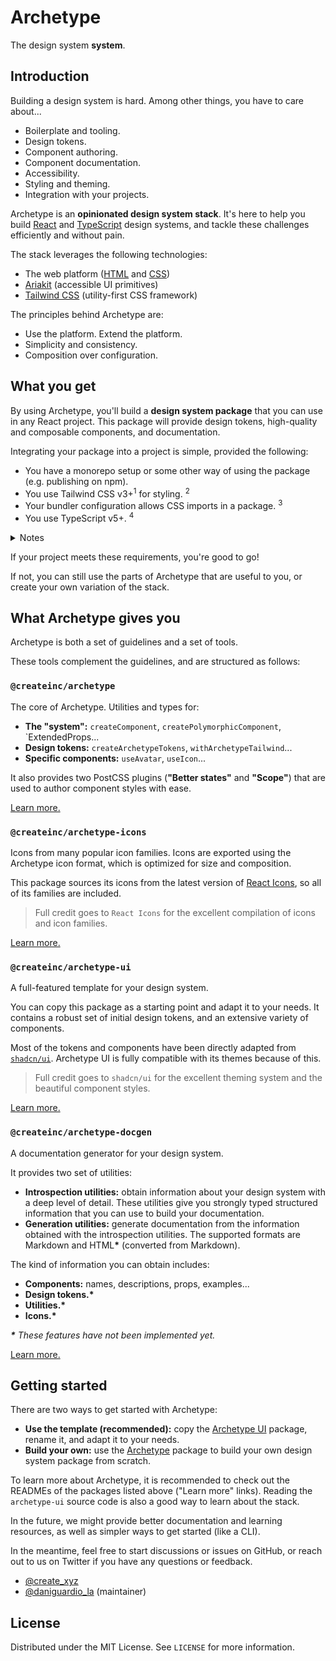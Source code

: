 # Archetype

The design system **system**.

## Introduction

Building a design system is hard. Among other things, you have to care about...

- Boilerplate and tooling.
- Design tokens.
- Component authoring.
- Component documentation.
- Accessibility.
- Styling and theming.
- Integration with your projects.

Archetype is an **opinionated design system stack**. It's here to help you build [React](https://react.dev/) and [TypeScript](https://typescriptlang.org/) design systems, and tackle these challenges efficiently and without pain.

The stack leverages the following technologies:

- The web platform ([HTML](https://developer.mozilla.org/docs/Web/HTML) and [CSS](https://developer.mozilla.org/docs/Web/CSS))
- [Ariakit](https://ariakit.org/) (accessible UI primitives)
- [Tailwind CSS](https://tailwindcss.com/) (utility-first CSS framework)

The principles behind Archetype are:

- Use the platform. Extend the platform.
- Simplicity and consistency.
- Composition over configuration.

## What you get

By using Archetype, you'll build a **design system package** that you can use in any React project. This package will provide design tokens, high-quality and composable components, and documentation.

Integrating your package into a project is simple, provided the following:

- You have a monorepo setup or some other way of using the package (e.g. publishing on npm).
- You use Tailwind CSS v3+<sup>1</sup> for styling. <sup>2</sup>
- Your bundler configuration allows CSS imports in a package. <sup>3</sup>
- You use TypeScript v5+. <sup>4</sup>

<details>
  <summary>Notes</summary>

1. Older versions might still work, but you might get have to deal with some type errors and it is not officially supported.

2. Tailwind CSS is not a requirement for components because styles are exported as standard CSS stylesheets, but it is the recommended way to use design tokens.

3. This is the case for [Next.js](https://nextjs.org/) v13.1+, [Vite](https://vitejs.dev/), [Parcel](https://parceljs.org/), and many other frameworks and bundlers. For older Next.js versions, you can use [next-transpile-modules](https://www.npmjs.com/package/next-transpile-modules). Other bundlers may require additional configuration.

4. The only feature that requires TypeScript v5+ is the `satisfies` type operator. If you're on an older version, you can use `as const` instead, but you'll lose some type-safety.

</details>

If your project meets these requirements, you're good to go!

If not, you can still use the parts of Archetype that are useful to you, or create your own variation of the stack.

## What Archetype gives you

Archetype is both a set of guidelines and a set of tools.

These tools complement the guidelines, and are structured as follows:

### `@createinc/archetype`

The core of Archetype. Utilities and types for:

- **The "system":** `createComponent`, `createPolymorphicComponent`, `ExtendedProps...
- **Design tokens:** `createArchetypeTokens`, `withArchetypeTailwind`...
- **Specific components:** `useAvatar`, `useIcon`...

It also provides two PostCSS plugins (**"Better states"** and **"Scope"**) that are used to author component styles with ease.

[Learn more.](./packages/archetype/README.md)

### `@createinc/archetype-icons`

Icons from many popular icon families. Icons are exported using the Archetype icon format, which is optimized for size and composition.

This package sources its icons from the latest version of [React Icons](https://react-icons.github.io/react-icons), so all of its families are included.

> Full credit goes to `React Icons` for the excellent compilation of icons and icon families.

[Learn more.](./packages/archetype-icons/README.md)

### `@createinc/archetype-ui`

A full-featured template for your design system.

You can copy this package as a starting point and adapt it to your needs. It contains a robust set of initial design tokens, and an extensive variety of components.

Most of the tokens and components have been directly adapted from [`shadcn/ui`](https://ui.shadcn.com/). Archetype UI is fully compatible with its themes because of this.

> Full credit goes to `shadcn/ui` for the excellent theming system and the beautiful component styles.

[Learn more.](./packages/archetype-ui/README.md)

### `@createinc/archetype-docgen`

A documentation generator for your design system.

It provides two set of utilities:

- **Introspection utilities:** obtain information about your design system with a deep level of detail. These utilities give you strongly typed structured information that you can use to build your documentation.
- **Generation utilities:** generate documentation from the information obtained with the introspection utilities. The supported formats are Markdown and HTML<b>\*</b> (converted from Markdown).

The kind of information you can obtain includes:

- **Components:** names, descriptions, props, examples...
- **Design tokens.\***
- **Utilities.\***
- **Icons.\***

_<b>\*</b> These features have not been implemented yet._

[Learn more.](./packages/archetype-docgen/README.md)

## Getting started

There are two ways to get started with Archetype:

- **Use the template (recommended):** copy the [Archetype UI](./packages/archetype-ui/README.md) package, rename it, and adapt it to your needs.
- **Build your own:** use the [Archetype](./packages/archetype/README.md) package to build your own design system package from scratch.

To learn more about Archetype, it is recommended to check out the READMEs of the packages listed above ("Learn more" links). Reading the `archetype-ui` source code is also a good way to learn about the stack.

In the future, we might provide better documentation and learning resources, as well as simpler ways to get started (like a CLI).

In the meantime, feel free to start discussions or issues on GitHub, or reach out to us on Twitter if you have any questions or feedback.

- [@create_xyz](https://twitter.com/create_xyz)
- [@daniguardio_la](https://twitter.com/daniguardio_la) (maintainer)

## License

Distributed under the MIT License. See `LICENSE` for more information.
